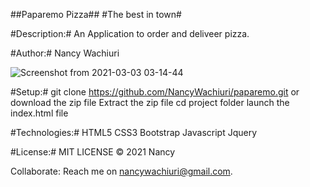 ##Paparemo Pizza##
#The best in town#

#Description:#
An Application to order and deliveer pizza.

#Author:#
Nancy Wachiuri

![Screenshot from 2021-03-03 03-14-44](https://user-images.githubusercontent.com/78595142/109732863-00650800-7bcf-11eb-9c24-e86b72d4797e.png)

#Setup:#
git clone https://github.com/NancyWachiuri/paparemo.git or download the zip file
Extract the zip file
cd project folder
launch the index.html file

#Technologies:#
HTML5
CSS3
Bootstrap
Javascript
Jquery

#License:#
MIT LICENSE © 2021 Nancy

Collaborate:
Reach me on nancywachiuri@gmail.com. 
